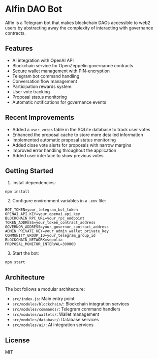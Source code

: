 # Alfin DAO Bot

Alfin is a Telegram bot that makes blockchain DAOs accessible to web2 users by abstracting away the complexity of interacting with governance contracts.

## Features

- AI integration with OpenAI API
- Blockchain service for OpenZeppelin governance contracts
- Secure wallet management with PIN-encryption
- Telegram bot command handling
- Conversation flow management
- Participation rewards system
- User vote tracking
- Proposal status monitoring
- Automatic notifications for governance events

## Recent Improvements

- Added a `user_votes` table in the SQLite database to track user votes
- Enhanced the proposal cache to store more detailed information
- Implemented automatic proposal status monitoring
- Added close vote alerts for proposals with narrow margins
- Improved error handling throughout the application
- Added user interface to show previous votes

## Getting Started

1. Install dependencies:
```
npm install
```

2. Configure environment variables in a `.env` file:
```
BOT_TOKEN=your_telegram_bot_token
OPENAI_API_KEY=your_openai_api_key
BLOCKCHAIN_RPC_URL=your_rpc_endpoint
TOKEN_ADDRESS=your_token_contract_address
GOVERNOR_ADDRESS=your_governor_contract_address
ADMIN_PRIVATE_KEY=your_admin_wallet_private_key
COMMUNITY_GROUP_ID=your_telegram_group_id
BLOCKCHAIN_NETWORK=sepolia
PROPOSAL_MONITOR_INTERVAL=300000
```

3. Start the bot:
```
npm start
```

## Architecture

The bot follows a modular architecture:
- `src/index.js`: Main entry point
- `src/modules/blockchain/`: Blockchain integration services
- `src/modules/commands/`: Telegram command handlers
- `src/modules/wallets/`: Wallet management
- `src/modules/database/`: Database services
- `src/modules/ai/`: AI integration services

## License

MIT
